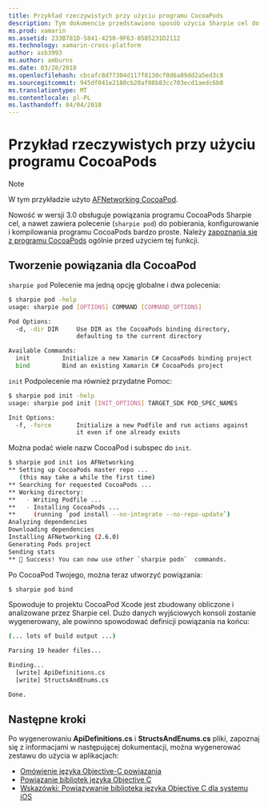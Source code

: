 ```yaml
---
title: Przykład rzeczywistych przy użyciu programu CocoaPods
description: Tym dokumencie przedstawiono sposób użycia Sharpie cel do automatycznego generowania definicji powiązanie C# z CocoaPod.
ms.prod: xamarin
ms.assetid: 233B781D-5841-4250-9F63-0585231D2112
ms.technology: xamarin-cross-platform
author: asb3993
ms.author: amburns
ms.date: 03/28/2018
ms.openlocfilehash: cbcafc8d77304d117f8130cf0d6a89dd2a5ed3c8
ms.sourcegitcommit: 945df041e2180cb20af08b83cc703ecd1aedc6b0
ms.translationtype: MT
ms.contentlocale: pl-PL
ms.lasthandoff: 04/04/2018
---
```

# <a name="real-world-example-using-cocoapods"></a>Przykład rzeczywistych przy użyciu programu CocoaPods

> [!NOTE]
> W tym przykładzie użyto [AFNetworking CocoaPod](https://cocoapods.org/pods/AFNetworking).

Nowość w wersji 3.0 obsługuje powiązania programu CocoaPods Sharpie cel, a nawet zawiera polecenie (`sharpie pod`) do pobierania, konfigurowanie i kompilowania programu CocoaPods bardzo proste. Należy [zapoznania się z programu CocoaPods](https://cocoapods.org) ogólnie przed użyciem tej funkcji.

## <a name="creating-a-binding-for-a-cocoapod"></a>Tworzenie powiązania dla CocoaPod

`sharpie pod` Polecenie ma jedną opcję globalne i dwa polecenia:

```bash
$ sharpie pod -help
usage: sharpie pod [OPTIONS] COMMAND [COMMAND_OPTIONS]

Pod Options:
  -d, -dir DIR     Use DIR as the CocoaPods binding directory,
                   defaulting to the current directory

Available Commands:
  init         Initialize a new Xamarin C# CocoaPods binding project
  bind         Bind an existing Xamarin C# CocoaPods project
```

`init` Podpolecenie ma również przydatne Pomoc:

```bash
$ sharpie pod init -help
usage: sharpie pod init [INIT_OPTIONS] TARGET_SDK POD_SPEC_NAMES

Init Options:
  -f, -force       Initialize a new Podfile and run actions against
                   it even if one already exists
```

Można podać wiele nazw CocoaPod i subspec do `init`.

```bash
$ sharpie pod init ios AFNetworking
** Setting up CocoaPods master repo ...
   (this may take a while the first time)
** Searching for requested CocoaPods ...
** Working directory:
**   - Writing Podfile ...
**   - Installing CocoaPods ...
**     (running `pod install --no-integrate --no-repo-update`)
Analyzing dependencies
Downloading dependencies
Installing AFNetworking (2.6.0)
Generating Pods project
Sending stats
** 🍻 Success! You can now use other `sharpie podn`  commands.
```

Po CocoaPod Twojego, można teraz utworzyć powiązania:

```bash
$ sharpie pod bind
```

Spowoduje to projektu CocoaPod Xcode jest zbudowany obliczone i analizowane przez Sharpie cel. Dużo danych wyjściowych konsoli zostanie wygenerowany, ale powinno spowodować definicji powiązania na końcu:

```bash
(... lots of build output ...)

Parsing 19 header files...

Binding...
  [write] ApiDefinitions.cs
  [write] StructsAndEnums.cs

Done.
```

## <a name="next-steps"></a>Następne kroki

Po wygenerowaniu **ApiDefinitions.cs** i **StructsAndEnums.cs** pliki, zapoznaj się z informacjami w następującej dokumentacji, można wygenerować zestawu do użycia w aplikacjach:

- [Omówienie języka Objective-C powiązania](~/cross-platform/macios/binding/overview.md)
- [Powiązanie bibliotek języka Objective C](~/cross-platform/macios/binding/objective-c-libraries.md)
- [Wskazówki: Powiązywanie biblioteka języka Objective C dla systemu iOS](~/ios/platform/binding-objective-c/walkthrough.md)

